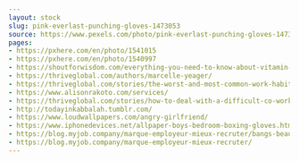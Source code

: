 ```yaml
---
layout: stock
slug: pink-everlast-punching-gloves-1473053
source: https://www.pexels.com/photo/pink-everlast-punching-gloves-1473053/
pages:
- https://pxhere.com/en/photo/1541015
- https://pxhere.com/en/photo/1540997
- https://shoutforwisdom.com/everything-you-need-to-know-about-vitamin-a-benefits
- https://thriveglobal.com/authors/marcelle-yeager/
- https://thriveglobal.com/stories/the-worst-and-most-common-work-habit/
- https://www.alisonrakoto.com/services/
- https://thriveglobal.com/stories/how-to-deal-with-a-difficult-co-worker/
- http://todayinkabbalah.tumblr.com/
- https://www.loudwallpapers.com/angry-girlfriend/
- https://www.iphonedevices.net/allpaper-boys-bedroom-boxing-gloves.htm
- https://blog.myjob.company/marque-employeur-mieux-recruter/bangs-beautiful-beauty-1473053/
- https://blog.myjob.company/marque-employeur-mieux-recruter/
---
```


